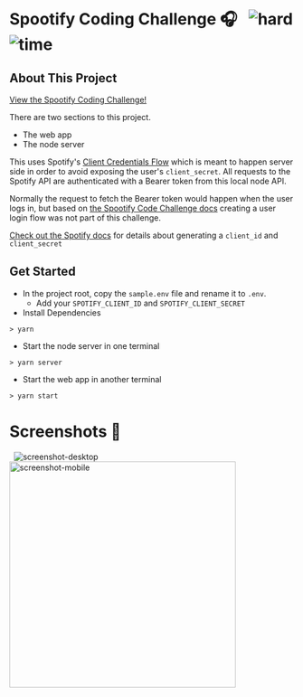# Spootify Coding Challenge 🎧 &nbsp; ![hard](https://img.shields.io/badge/-Hard-red) ![time](https://img.shields.io/badge/%E2%8F%B0-60m-blue)

## About This Project

[View the Spootify Coding Challenge!](https://github.com/alexgurr/react-coding-challenges/tree/master/spootify)

There are two sections to this project.

- The web app
- The node server

This uses Spotify's [Client Credentials Flow](https://developer.spotify.com/documentation/general/guides/authorization-guide/#client-credentials-flow) which is meant to happen server side in order to avoid exposing the user's `client_secret`. All requests to the Spotify API are authenticated with a Bearer token from this local node API.

Normally the request to fetch the Bearer token would happen when the user logs in, but based on [the Spootify Code Challenge docs](https://github.com/alexgurr/react-coding-challenges/tree/master/spootify) creating a user login flow was not part of this challenge.

[Check out the Spotify docs](https://developer.spotify.com/documentation/general/guides/app-settings/) for details about generating a `client_id` and `client_secret`

## Get Started

- In the project root, copy the `sample.env` file and rename it to `.env`.
  - Add your `SPOTIFY_CLIENT_ID` and `SPOTIFY_CLIENT_SECRET`
- Install Dependencies

```
> yarn
```

- Start the node server in one terminal

```
> yarn server
```

- Start the web app in another terminal

```
> yarn start
```

# Screenshots 🌄

&nbsp;
![screenshot-desktop](https://puu.sh/GwPLE/3be580156a.png)
<img alt="screenshot-mobile" width=400 src="https://puu.sh/GwPLS/0bcb566d23.png" />
